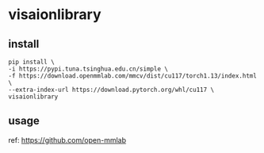 # visaionlibrary

## install
```
pip install \
-i https://pypi.tuna.tsinghua.edu.cn/simple \
-f https://download.openmmlab.com/mmcv/dist/cu117/torch1.13/index.html \
--extra-index-url https://download.pytorch.org/whl/cu117 \
visaionlibrary
```

## usage
ref: https://github.com/open-mmlab